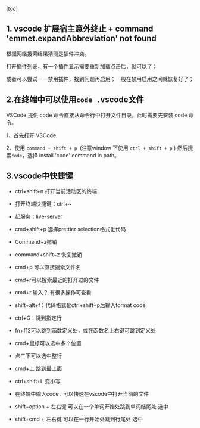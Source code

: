 [toc]

## 1. vscode 扩展宿主意外终止 + command 'emmet.expandAbbreviation' not found

根据网络搜索结果猜测是插件冲突。

打开插件列表，有一个插件显示需要重新加载点击后，就可以了；

或者可以尝试一一禁用插件，找到问题再启用；一般在禁用启用之间就恢复好了；

## 2.在终端中可以使用`code .`vscode文件

VSCode 提供 code 命令直接从命令行中打开文件目录，此时需要先安装 code 命令。

1、首先打开 VSCode

2、使用 `command + shift + p `(注意window 下使用 `ctrl + shift + p` ) 然后搜索`code`，选择 install 'code' command in path。

## 3.vscode中快捷键

- ctrl+shift+n  打开当前活动区的终端
- 打开终端快捷键：ctrl+~
- 起服务：live-server
- cmd+shift+p 选择prettier selection格式化代码
- Command+z撤销
- command+shift+z 恢复撤销
- cmd+p 可以直接搜索文件名
- cmd+r可以搜索最近的打开过的文件
- cmd+r 输入？ 有很多操作可查看
- shift+alt+f：代码格式化ctrl+shift+p后输入format code
- ctrl+G：跳到指定行
- fn+f12可以跳到函数定义处，或在函数名上右键可跳到定义处
- cmd+鼠标可以选中多个位置
- 点三下可以选中整行
- cmd+上 跳到最上面
- ctrl+shift+L 变小写
- 在终端中输入code . 可以快速在vscode中打开当前的文件

- shift+option + 左右键 可以在一个单词开始处跳到单词结尾处 选中
- shift+cmd + 左右键 可以在一行开始处跳到行尾处 选中

